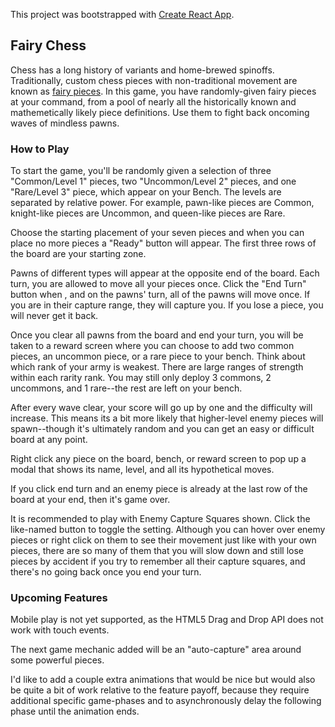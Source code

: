 This project was bootstrapped with [Create React App](https://github.com/facebook/create-react-app).

## Fairy Chess

Chess has a long history of variants and home-brewed spinoffs. Traditionally, custom chess pieces with non-traditional movement are known as [fairy pieces](https://en.wikipedia.org/wiki/Fairy_chess_piece). In this game, you have randomly-given fairy pieces at your command, from a pool of nearly all the historically known and mathemetically likely piece definitions. Use them to fight back oncoming waves of mindless pawns.

### How to Play

To start the game, you'll be randomly given a selection of three "Common/Level 1" pieces, two "Uncommon/Level 2" pieces, and one "Rare/Level 3" piece, which appear on your Bench. The levels are separated by relative power. For example, pawn-like pieces are Common, knight-like pieces are Uncommon, and queen-like pieces are Rare.

Choose the starting placement of your seven pieces and when you can place no more pieces a "Ready" button will appear. The first three rows of the board are your starting zone.

Pawns of different types will appear at the opposite end of the board. Each turn, you are allowed to move all your pieces once. Click the "End Turn" button when , and on the pawns' turn, all of the pawns will move once. If you are in their capture range, they will capture you. If you lose a piece, you will never get it back.

Once you clear all pawns from the board and end your turn, you will be taken to a reward screen where you can choose to add two common pieces, an uncommon piece, or a rare piece to your bench. Think about which rank of your army is weakest. There are large ranges of strength within each rarity rank. You may still only deploy 3 commons, 2 uncommons, and 1 rare--the rest are left on your bench.

After every wave clear, your score will go up by one and the difficulty will increase. This means its a bit more likely that higher-level enemy pieces will spawn--though it's ultimately random and you can get an easy or difficult board at any point.

Right click any piece on the board, bench, or reward screen to pop up a modal that shows its name, level, and all its hypothetical moves.

If you click end turn and an enemy piece is already at the last row of the board at your end, then it's game over.

It is recommended to play with Enemy Capture Squares shown. Click the like-named button to toggle the setting. Although you can hover over enemy pieces or right click on them to see their movement just like with your own pieces, there are so many of them that you will slow down and still lose pieces by accident if you try to remember all their capture squares, and there's no going back once you end your turn.

### Upcoming Features

Mobile play is not yet supported, as the HTML5 Drag and Drop API does not work with touch events.

The next game mechanic added will be an "auto-capture" area around some powerful pieces.

I'd like to add a couple extra animations that would be nice but would also be quite a bit of work relative to the feature payoff,
because they require additional specific game-phases and to asynchronously delay the following phase until the animation ends.

